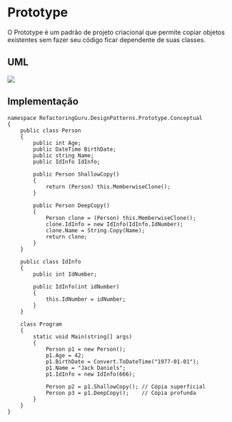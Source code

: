 # Prototype

O Prototype é um padrão de projeto criacional que permite copiar objetos existentes sem fazer seu código ficar dependente de suas classes.

## UML

<img src="https://refactoring.guru/images/patterns/diagrams/prototype/structure.png">

## Implementação

```
namespace RefactoringGuru.DesignPatterns.Prototype.Conceptual
{
    public class Person
    {
        public int Age;
        public DateTime BirthDate;
        public string Name;
        public IdInfo IdInfo;

        public Person ShallowCopy()
        {
            return (Person) this.MemberwiseClone();
        }

        public Person DeepCopy()
        {
            Person clone = (Person) this.MemberwiseClone();
            clone.IdInfo = new IdInfo(IdInfo.IdNumber);
            clone.Name = String.Copy(Name);
            return clone;
        }
    }

    public class IdInfo
    {
        public int IdNumber;

        public IdInfo(int idNumber)
        {
            this.IdNumber = idNumber;
        }
    }

    class Program
    {
        static void Main(string[] args)
        {
            Person p1 = new Person();
            p1.Age = 42;
            p1.BirthDate = Convert.ToDateTime("1977-01-01");
            p1.Name = "Jack Daniels";
            p1.IdInfo = new IdInfo(666);

            Person p2 = p1.ShallowCopy(); // Cópia superficial
            Person p3 = p1.DeepCopy();    // Cópia profunda
        }
    }
}
```
